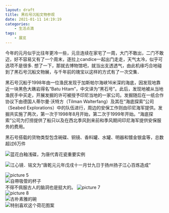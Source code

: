 ```yaml
---
layout: draft
title: 黑石号沉船文物参观
date: 2021-01-11 14:19:19
categories: 
    - 生活点滴
tags:
    - 展览
---
```


今年的元月似乎比往年更冷一些，元旦连续在家宅了一周，大门不敢出，二门不敢迈，好不容易又有了一个周末，逐拉上candice一起出门走走，天气太冷，似乎可选项不是很多. 想了一下，那就去博物馆吧，就当出支透透气，由此机缘巧合地碰到了黑石号沉船文物展，与千年前的瑰宝以这样的方式有了一次交集．

黑石号沉船于1998年由一位渔民发现于加斯帕尔海峡16米深的海底，因发现地靠近一块黑色大礁岩得名“Batu Hitam”，中文译为“黑石号”。此后，发现地被从当地渔民手中买走，开展发掘的许可被授予印尼当地的一家公司。发掘随后在一纸合作协议下由德国人蒂尔曼·沃特方（Tilman Walterfang）及其在“海底探索”公司（Seabed Explorations）中的队伍进行，周边的安保工作则由印尼海军提供。发掘共实施了两次，第一次于1998年8月开始，第二次于1999年开始。“海底探索”公司为打捞提供了船只以及在西北季风到来前和季风期间印尼海军提供安保服务的费用。

黑石号搭载的货物类型包含碗碟、铜镜、香料罐、水罐、明器和镀金银盒等，总数超过6万件

![蓝花白釉浅碟，为唐代青花瓷重要实例](https://i.loli.net/2021/01/11/JBnORNL2QedsXYH.png)  

![江心镜．铭文为“唐乾元元年戊戌十一月廿九日于扬州扬子江心百炼造成”](https://i.loli.net/2021/01/11/guyc8hSfL612VjD.png)  

![picture 5](https://i.loli.net/2021/01/11/F4lTJbV75M9qrS8.jpg)  
![自帶吸管的杯子](https://i.loli.net/2021/01/11/UXqK7IAYJysmrTo.jpg)  
不得不佩服古人的脑洞也是挺大的。
![picture 7](https://i.loli.net/2021/01/11/K3kq9m24GcAVpOM.jpg)  
![picture 8](https://i.loli.net/2021/01/11/nx87TGiOhsW2CYc.jpg)  
![古朴素雅的碗](https://i.loli.net/2021/01/11/5Vi17YQyKxo8sMJ.jpg)  
![特别喜欢这个荷花图案](https://i.loli.net/2021/01/11/Zg1A2TuSGaOPmUW.jpg)  
